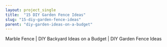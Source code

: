 ```yaml
---
layout: project_single
title:  "15 DIY Garden Fence Ideas"
slug: "15-diy-garden-fence-ideas"
parent: "diy-garden-ideas-on-a-budget"
---
```

Marble Fence | DIY Backyard Ideas on a Budget | DIY Garden Fence Ideas